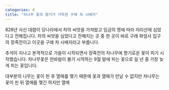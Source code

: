 ```yaml
---
categories: d
title: "차나무 꽃의 향기가 가득한 구례 차 시배지"
---
```

828년 사신 대렴이 당나라에서 차의 씨앗을 가져왔고 임금의 명에 따라 지리산에 심었다고 전해집니다. 차의 씨앗을 심었다고 전해지는 곳 중 한 곳이 바로 구례 화엄사 입구의 장죽전이고 이곳을 구례 차 시배지라고 부릅니다.

추석이 지나고 본격적으로 가을이 시작되면서 장죽전의 차나무에 향기로운 꽃이 피기 시작했습니다. 차나무꽃은 찬바람이 불기 시작하는 9월 말에 피는 꽃으로 일 년 중 가장 늦게 피는 꽃입니다.

대부분의 나무는 꽃이 핀 후 열매를 맺기 때문에 꽃과 열매가 만날 수 없지만 차나무는 꽃이 핀 뒤 열매를 맺긴 하지만 열매